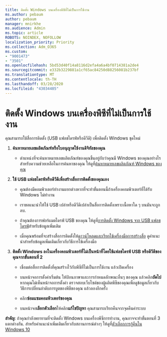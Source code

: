 ```yaml
---
title: ติดตั้ง Windows บนเครื่องพีซีที่ไม่เป็นการใช้งาน
ms.author: pebaum
author: pebaum
manager: mnirkhe
ms.audience: Admin
ms.topic: article
ROBOTS: NOINDEX, NOFOLLOW
localization_priority: Priority
ms.collection: Adm_O365
ms.custom:
- "9001473"
- "3501"
ms.openlocfilehash: 5bd53d40f14a8116d2efa4a6a4bf0714381a2de4
ms.sourcegitcommit: e332b3229881a1cf65ac84250d88256081b237bf
ms.translationtype: MT
ms.contentlocale: th-TH
ms.lasthandoff: 03/28/2020
ms.locfileid: "43034405"
---
```

# <a name="install-windows-on-a-nonfunctional-pc"></a>ติดตั้ง Windows บนเครื่องพีซีที่ไม่เป็นการใช้งาน

คุณสามารถใช้สื่อการติดตั้ง (USB แฟลชไดรฟ์หรือดีวีดี) เพื่อติดตั้ง Windows ชุดใหม่

1. **ค้นหาหมายเลขผลิตภัณฑ์หรือใบอนุญาตใช้งานดิจิทัลของคุณ**

    - ตําแหน่งที่จะค้นหาหมายเลขผลิตภัณฑ์ของคุณขึ้นอยู่กับว่าคุณมี Windows ของคุณอย่างไร สําหรับความช่วยเหลือในการค้นหาของคุณ ให้ดูที่[ค้นหาหมายเลขผลิตภัณฑ์ Windows ของคุณ](https://support.microsoft.com/help/10749/windows-10-find-product-key) 

2. **ใช้ USB แฟลชไดรฟ์หรือดีวีดีเพื่อสร้างสื่อการติดตั้งของคุณเอง**

    - คุณต้องมีคอมพิวเตอร์ทํางานแยกต่างหากที่จะทําขั้นตอนนี้ถ้าเครื่องคอมพิวเตอร์ที่ได้รับ Windows ไม่ทํางาน

    - เราขอแนะนําให้ใช้ USB เปล่าหรือดีวีดีเปล่าเป็นสื่อการติดตั้งเพราะเนื้อหาใด ๆ บนมันจะถูกลบ.

    - ถ้าคุณต้องการฟอร์แมตไดรฟ์ USB ของคุณ ให้ดูที่[การติดตั้ง Windows จาก USB แฟลชไดรฟ์](https://docs.microsoft.com/windows-hardware/manufacture/desktop/install-windows-from-a-usb-flash-drive)สําหรับข้อมูลเพิ่มเติม

    - เมื่อคุณพร้อมที่จะสร้างสื่อการติดตั้งให้[ดาวน์โหลดและเรียกใช้เครื่องมือการสร้างสื่อ](https://www.microsoft.com/software-download/windows10) ดูคําแนะนําสําหรับข้อมูลเพิ่มเติมเกี่ยวกับวิธีการใช้เครื่องมือ

3. **ติดตั้ง Windows ลงในเครื่องคอมพิวเตอร์ที่ไม่เป็นหน้าที่โดยใช้แฟลชไดรฟ์ USB หรือดีวีดีของคุณจากขั้นตอนที่ 2**

    - เชื่อมต่อสื่อการติดตั้งที่คุณสร้างไว้กับพีซีที่ไม่เป็นการใช้งาน แล้วเปิดเครื่อง

    - บนหน้าจอการตั้งค่าเริ่มต้น ให้ป้อนภาษาและการกําหนดลักษณะอื่นๆ ของคุณ แล้วคลิก**ถัดไป** หากคุณไม่เห็นหน้าจอการตั้งค่า ตรวจสอบเว็บไซต์ของผู้ผลิตพีซีของคุณเพื่อดูข้อมูลเกี่ยวกับวิธีการเปลี่ยนลําดับการบูตของพีซีของคุณ แล้วลองอีกครั้ง

    - คลิก**ซ่อมแซมคอมพิวเตอร์ของคุณ**

    - บนหน้าจอ**เลือกตัวเลือก**ให้คลิก**แก้ไขปัญหา** คุณสามารถเรียกคืนจากจุดคืนค่าระบบ

**สําคัญ**: ถ้าคุณกําลังพยายามที่จะติดตั้ง Windows บนเครื่องพีซีการทํางาน, คุณอาจจะทําขั้นตอนที่ 3 แตกต่างกัน. สําหรับคําแนะนําเพิ่มเติมเกี่ยวกับสถานการณ์ต่างๆ ให้ดูที่[ตัวเลือกการกู้คืนใน Windows 10](https://support.microsoft.com/help/12415/windows-10-recovery-options)
